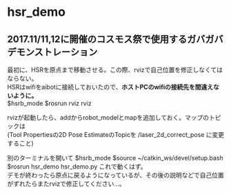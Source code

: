 # hsr_demo
## 2017.11/11,12に開催のコスモス祭で使用するガバガバデモンストレーション

最初に、HSRを原点まで移動させる。この際、rvizで自己位置を修正しなくてはならない。  
HSRはwifiをaibotに接続しておいたので、**ホストPCのwifiの接続先を間違えないように。**  
    $hsrb_mode
    $rosrun rviz rviz

rvizが起動したら、addからrobot_modelとmapを追加しておく。マップのトピックは  
(Tool Propertiesの2D Pose EstimateのTopicを /laser_2d_correct_pose に変更すること)  

別のターミナルを開いて
    $hsrb_mode
    $source ~/catkin_ws/devel/setup.bash
    $rosrun hsr_demo hsr_demo.py
これで動くはず。  
デモが終わったら原点に戻るようになっているが、その後の説明などで自己位置がずれたらまたrvizで修正してください...。
